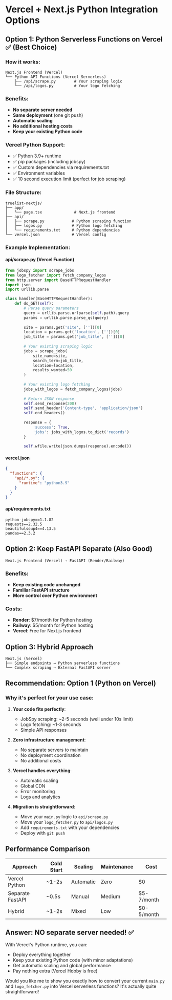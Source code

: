 # Vercel + Next.js Python Integration Options

## Option 1: Python Serverless Functions on Vercel ✅ (Best Choice)

### How it works:
```
Next.js Frontend (Vercel) 
└── Python API Functions (Vercel Serverless)
    ├── /api/scrape.py        # Your scraping logic
    └── /api/logos.py         # Your logo fetching
```

### Benefits:
- **No separate server needed**
- **Same deployment** (one git push)
- **Automatic scaling**
- **No additional hosting costs**
- **Keep your existing Python code**

### Vercel Python Support:
- ✅ Python 3.9+ runtime
- ✅ pip packages (including jobspy)
- ✅ Custom dependencies via requirements.txt
- ✅ Environment variables
- ✅ 10 second execution limit (perfect for job scraping)

### File Structure:
```
truelist-nextjs/
├── app/
│   └── page.tsx              # Next.js frontend
├── api/
│   ├── scrape.py            # Python scraping function
│   ├── logos.py             # Python logo fetching
│   └── requirements.txt     # Python dependencies
└── vercel.json              # Vercel config
```

### Example Implementation:

#### api/scrape.py (Vercel Function)
```python
from jobspy import scrape_jobs
from logo_fetcher import fetch_company_logos
from http.server import BaseHTTPRequestHandler
import json
import urllib.parse

class handler(BaseHTTPRequestHandler):
    def do_GET(self):
        # Parse query parameters
        query = urllib.parse.urlparse(self.path).query
        params = urllib.parse.parse_qs(query)
        
        site = params.get('site', [''])[0]
        location = params.get('location', [''])[0]
        job_title = params.get('job_title', [''])[0]
        
        # Your existing scraping logic
        jobs = scrape_jobs(
            site_name=site,
            search_term=job_title,
            location=location,
            results_wanted=50
        )
        
        # Your existing logo fetching
        jobs_with_logos = fetch_company_logos(jobs)
        
        # Return JSON response
        self.send_response(200)
        self.send_header('Content-type', 'application/json')
        self.end_headers()
        
        response = {
            'success': True,
            'jobs': jobs_with_logos.to_dict('records')
        }
        
        self.wfile.write(json.dumps(response).encode())
```

#### vercel.json
```json
{
  "functions": {
    "api/*.py": {
      "runtime": "python3.9"
    }
  }
}
```

#### api/requirements.txt
```
python-jobspy==1.1.82
requests==2.32.5
beautifulsoup4==4.13.5
pandas==2.3.2
```

## Option 2: Keep FastAPI Separate (Also Good)

```
Next.js Frontend (Vercel) → FastAPI (Render/Railway)
```

### Benefits:
- **Keep existing code unchanged**
- **Familiar FastAPI structure**
- **More control over Python environment**

### Costs:
- **Render**: $7/month for Python hosting
- **Railway**: $5/month for Python hosting
- **Vercel**: Free for Next.js frontend

## Option 3: Hybrid Approach

```
Next.js (Vercel)
├── Simple endpoints → Python serverless functions
└── Complex scraping → External FastAPI server
```

## Recommendation: Option 1 (Python on Vercel)

### Why it's perfect for your use case:

1. **Your code fits perfectly**:
   - JobSpy scraping: ~2-5 seconds (well under 10s limit)
   - Logo fetching: ~1-3 seconds
   - Simple API responses

2. **Zero infrastructure management**:
   - No separate servers to maintain
   - No deployment coordination
   - No additional costs

3. **Vercel handles everything**:
   - Automatic scaling
   - Global CDN
   - Error monitoring
   - Logs and analytics

4. **Migration is straightforward**:
   - Move your `main.py` logic to `api/scrape.py`
   - Move your `logo_fetcher.py` to `api/logos.py`
   - Add `requirements.txt` with your dependencies
   - Deploy with `git push`

## Performance Comparison

| Approach | Cold Start | Scaling | Maintenance | Cost |
|----------|------------|---------|-------------|------|
| Vercel Python | ~1-2s | Automatic | Zero | $0 |
| Separate FastAPI | ~0.5s | Manual | Medium | $5-7/month |
| Hybrid | ~1-2s | Mixed | Low | $0-5/month |

## Answer: **NO separate server needed!** ✅

With Vercel's Python runtime, you can:
- Deploy everything together
- Keep your existing Python code (with minor adaptations)
- Get automatic scaling and global performance
- Pay nothing extra (Vercel Hobby is free)

Would you like me to show you exactly how to convert your current `main.py` and `logo_fetcher.py` into Vercel serverless functions? It's actually quite straightforward!
